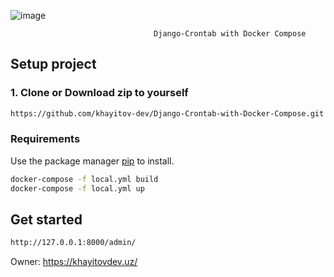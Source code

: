 ![image](https://user-images.githubusercontent.com/89244992/204257559-aa2484b9-9595-4c0e-807b-3c3b5b46ac5d.png)



```
                                Django-Crontab with Docker Compose
```


## Setup project

### 1. Clone or Download zip to yourself

```sh
https://github.com/khayitov-dev/Django-Crontab-with-Docker-Compose.git
```


### Requirements

Use the package manager [pip](https://pip.pypa.io/en/stable/) to install.

```bash
docker-compose -f local.yml build 
docker-compose -f local.yml up
```


## Get started
```bash
http://127.0.0.1:8000/admin/
```


Owner: https://khayitovdev.uz/
